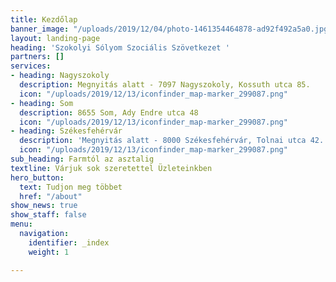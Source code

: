 ```yaml
---
title: Kezdőlap
banner_image: "/uploads/2019/12/04/photo-1461354464878-ad92f492a5a0.jpg"
layout: landing-page
heading: 'Szokolyi Sólyom Szociális Szövetkezet '
partners: []
services:
- heading: Nagyszokoly
  description: Megnyitás alatt - 7097 Nagyszokoly, Kossuth utca 85.
  icon: "/uploads/2019/12/13/iconfinder_map-marker_299087.png"
- heading: Som
  description: 8655 Som, Ady Endre utca 48
  icon: "/uploads/2019/12/13/iconfinder_map-marker_299087.png"
- heading: Székesfehérvár
  description: 'Megnyitás alatt - 8000 Székesfehérvár, Tolnai utca 42. '
  icon: "/uploads/2019/12/13/iconfinder_map-marker_299087.png"
sub_heading: Farmtól az asztalig
textline: Várjuk sok szeretettel Üzleteinkben
hero_button:
  text: Tudjon meg többet
  href: "/about"
show_news: true
show_staff: false
menu:
  navigation:
    identifier: _index
    weight: 1

---
```

  
 